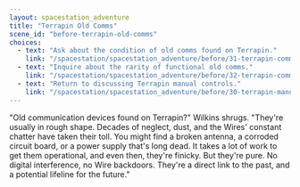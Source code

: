 ```yaml
---
layout: spacestation_adventure
title: "Terrapin Old Comms"
scene_id: "before-terrapin-old-comms"
choices:
  - text: "Ask about the condition of old comms found on Terrapin."
    link: "/spacestation/spacestation_adventure/before/31-terrapin-comms-condition"
  - text: "Inquire about the rarity of functional old comms."
    link: "/spacestation/spacestation_adventure/before/32-terrapin-comms-rarity"
  - text: "Return to discussing Terrapin manual controls."
    link: "/spacestation/spacestation_adventure/before/30-terrapin-manual-controls"
---
```


"Old communication devices found on Terrapin?" Wilkins shrugs. "They're usually in rough shape. Decades of neglect, dust, and the Wires' constant chatter have taken their toll. You might find a broken antenna, a corroded circuit board, or a power supply that's long dead. It takes a lot of work to get them operational, and even then, they're finicky. But they're pure. No digital interference, no Wire backdoors. They're a direct link to the past, and a potential lifeline for the future."

